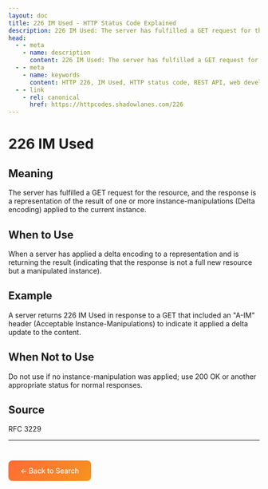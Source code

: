 ```yaml
---
layout: doc
title: 226 IM Used - HTTP Status Code Explained
description: 226 IM Used: The server has fulfilled a GET request for the resource, and the response is a representation of the result of one or more instance-manipula...
head:
  - - meta
    - name: description
      content: 226 IM Used: The server has fulfilled a GET request for the resource, and the response is a representation of the result of one or more instance-manipula...
  - - meta
    - name: keywords
      content: HTTP 226, IM Used, HTTP status code, REST API, web development
  - - link
    - rel: canonical
      href: https://httpcodes.shadowlanes.com/226
---
```


<script setup>
const structuredData = {
  "@context": "https://schema.org",
  "@type": "TechArticle",
  "headline": "226 IM Used - HTTP Status Code",
  "description": "The server has fulfilled a GET request for the resource, and the response is a representation of the result of one or more instance-manipulations (Delta encoding) applied to the current instance.",
  "url": "https://httpcodes.shadowlanes.com/226",
  "keywords": "HTTP 226, IM Used, HTTP status code",
  "articleBody": "The server has fulfilled a GET request for the resource, and the response is a representation of the result of one or more instance-manipulations (Delta encoding) applied to the current instance. When a server has applied a delta encoding to a representation and is returning the result (indicating that the response is not a full new resource but a manipulated instance).",
  "publisher": {
    "@type": "Organization",
    "name": "HTTP Codes Explainer"
  }
}
</script>

<script type="application/ld+json" v-html="JSON.stringify(structuredData)"></script>

# 226 IM Used

## Meaning

The server has fulfilled a GET request for the resource, and the response is a representation of the result of one or more instance-manipulations (Delta encoding) applied to the current instance.

## When to Use

When a server has applied a delta encoding to a representation and is returning the result (indicating that the response is not a full new resource but a manipulated instance).

## Example

A server returns 226 IM Used in response to a GET that included an "A-IM" header (Acceptable Instance-Manipulations) to indicate it applied a delta update to the content.

## When Not to Use

Do not use if no instance-manipulation was applied; use 200 OK or another appropriate status for normal responses.

## Source

RFC 3229

---

<div style="margin-top: 40px;">
  <a href="/" style="display: inline-block; padding: 12px 24px; background: linear-gradient(135deg, #ff6b35, #f7931e); color: white; text-decoration: none; border-radius: 8px; font-weight: 500;">← Back to Search</a>
</div>
